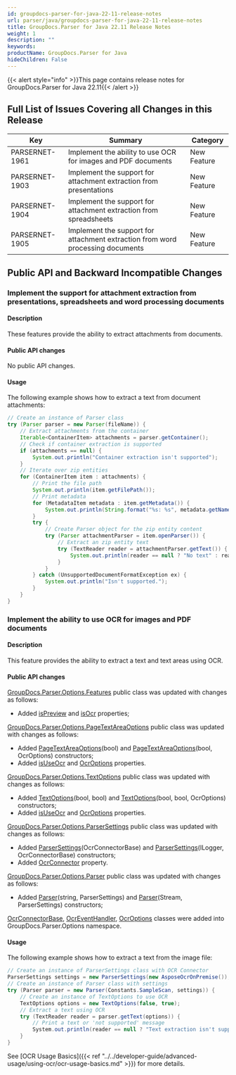 ```yaml
---
id: groupdocs-parser-for-java-22-11-release-notes
url: parser/java/groupdocs-parser-for-java-22-11-release-notes
title: GroupDocs.Parser for Java 22.11 Release Notes
weight: 1
description: ""
keywords: 
productName: GroupDocs.Parser for Java
hideChildren: False
---
```

{{< alert style="info" >}}This page contains release notes for GroupDocs.Parser for Java 22.11{{< /alert >}}

## Full List of Issues Covering all Changes in this Release

| Key | Summary | Category |
| --- | --- | --- |
| PARSERNET-1961 | Implement the ability to use OCR for images and PDF documents | New Feature |
| PARSERNET-1903 | Implement the support for attachment extraction from presentations | New Feature |
| PARSERNET-1904 | Implement the support for attachment extraction from spreadsheets | New Feature |
| PARSERNET-1905 | Implement the support for attachment extraction from word processing documents | New Feature |

## Public API and Backward Incompatible Changes

### Implement the support for attachment extraction from presentations, spreadsheets and word processing documents

#### Description

These features provide the ability to extract attachments from documents.

#### Public API changes

No public API changes.

#### Usage

The following example shows how to extract a text from document attachments:

```Java
// Create an instance of Parser class
try (Parser parser = new Parser(fileName)) {
    // Extract attachments from the container
    Iterable<ContainerItem> attachments = parser.getContainer();
    // Check if container extraction is supported
    if (attachments == null) {
        System.out.println("Container extraction isn't supported");
    }
    // Iterate over zip entities
    for (ContainerItem item : attachments) {
        // Print the file path
        System.out.println(item.getFilePath());
        // Print metadata
        for (MetadataItem metadata : item.getMetadata()) {
            System.out.println(String.format("%s: %s", metadata.getName(), metadata.getValue()));
        }
        try {
            // Create Parser object for the zip entity content
            try (Parser attachmentParser = item.openParser()) {
                // Extract an zip entity text
                try (TextReader reader = attachmentParser.getText()) {
                    System.out.println(reader == null ? "No text" : reader.readToEnd());
                }
            }
        } catch (UnsupportedDocumentFormatException ex) {
            System.out.println("Isn't supported.");
        }
    }
}
```

### Implement the ability to use OCR for images and PDF documents

#### Description

This feature provides the ability to extract a text and text areas using OCR.

#### Public API changes

[GroupDocs.Parser.Options.Features](https://reference.groupdocs.com/parser/java/com.groupdocs.parser.options/features) public class was updated with changes as follows:

* Added [isPreview](https://reference.groupdocs.com/parser/java/com.groupdocs.parser.options/features/#isPreview--) and [isOcr](https://reference.groupdocs.com/parser/java/com.groupdocs.parser.options/features/#isOcr--) properties;

[GroupDocs.Parser.Options.PageTextAreaOptions](https://reference.groupdocs.com/parser/java/com.groupdocs.parser.options/pagetextareaoptions) public class was updated with changes as follows:

* Added [PageTextAreaOptions](https://reference.groupdocs.com/parser/java/com.groupdocs.parser.options/pagetextareaoptions/#PageTextAreaOptions-boolean-)(bool) and [PageTextAreaOptions](https://reference.groupdocs.com/parser/java/com.groupdocs.parser.options/pagetextareaoptions/#PageTextAreaOptions-boolean-com.groupdocs.parser.options.OcrOptions-)(bool, OcrOptions) constructors;
* Added [isUseOcr](https://reference.groupdocs.com/parser/java/com.groupdocs.parser.options/pagetextareaoptions/#isUseOcr--) and [OcrOptions](https://reference.groupdocs.com/parser/java/com.groupdocs.parser.options/pagetextareaoptions/#getOcrOptions--) properties.

[GroupDocs.Parser.Options.TextOptions](https://reference.groupdocs.com/parser/java/com.groupdocs.parser.options/textoptions) public class was updated with changes as follows:

* Added [TextOptions](https://reference.groupdocs.com/parser/java/com.groupdocs.parser.options/textoptions/#TextOptions-boolean-boolean-)(bool, bool) and [TextOptions](https://reference.groupdocs.com/parser/java/com.groupdocs.parser.options/textoptions/#TextOptions-boolean-boolean-com.groupdocs.parser.options.OcrOptions-)(bool, bool, OcrOptions) constructors;
* Added [isUseOcr](https://reference.groupdocs.com/parser/java/com.groupdocs.parser.options/textoptions/#isUseOcr--) and [OcrOptions](https://reference.groupdocs.com/parser/java/com.groupdocs.parser.options/textoptions/#getOcrOptions--) properties.

[GroupDocs.Parser.Options.ParserSettings](https://reference.groupdocs.com/parser/java/com.groupdocs.parser.options/parsersettings) public class was updated with changes as follows:

* Added [ParserSettings](https://reference.groupdocs.com/parser/java/com.groupdocs.parser.options/parsersettings/#ParserSettings-com.groupdocs.parser.options.OcrConnectorBase-)(OcrConnectorBase) and [ParserSettings](https://reference.groupdocs.com/parser/java/com.groupdocs.parser.options/parsersettings/#ParserSettings-com.groupdocs.parser.options.ILogger-com.groupdocs.parser.options.OcrConnectorBase-)(ILogger, OcrConnectorBase) constructors;
* Added [OcrConnector](https://reference.groupdocs.com/parser/java/com.groupdocs.parser.options/parsersettings/#getOcrConnector--) property.

[GroupDocs.Parser.Options.Parser](https://reference.groupdocs.com/parser/java/com.groupdocs.parser.options/parser) public class was updated with changes as follows:

* Added [Parser](https://reference.groupdocs.com/parser/java/com.groupdocs.parser/parser/#Parser-java.lang.String-com.groupdocs.parser.options.ParserSettings-)(string, ParserSettings) and [Parser](https://reference.groupdocs.com/parser/java/com.groupdocs.parser/parser/#Parser-java.io.InputStream-com.groupdocs.parser.options.ParserSettings-)(Stream, ParserSettings) constructors;

[OcrConnectorBase](https://reference.groupdocs.com/parser/java/com.groupdocs.parser.options/ocrconnectorbase), [OcrEventHandler](https://reference.groupdocs.com/parser/java/com.groupdocs.parser.options/ocreventhandler), [OcrOptions](https://reference.groupdocs.com/parser/java/com.groupdocs.parser.options/ocroptions) classes were added into GroupDocs.Parser.Options namespace.

#### Usage

The following example shows how to extract a text from the image file:

```C#
// Create an instance of ParserSettings class with OCR Connector
ParserSettings settings = new ParserSettings(new AsposeOcrOnPremise());
// Create an instance of Parser class with settings
try (Parser parser = new Parser(Constants.SampleScan, settings)) {
    // Create an instance of TextOptions to use OCR
    TextOptions options = new TextOptions(false, true);
    // Extract a text using OCR
    try (TextReader reader = parser.getText(options)) {
        // Print a text or 'not supported' message
        System.out.println(reader == null ? "Text extraction isn't supported" : reader.readToEnd());
    }
}
```

See [OCR Usage Basics]({{< ref "../../developer-guide/advanced-usage/using-ocr/ocr-usage-basics.md" >}}) for more details.